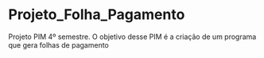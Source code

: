 # Projeto_Folha_Pagamento
Projeto PIM 4º semestre. O objetivo desse PIM é a criação de um programa que gera folhas de pagamento
